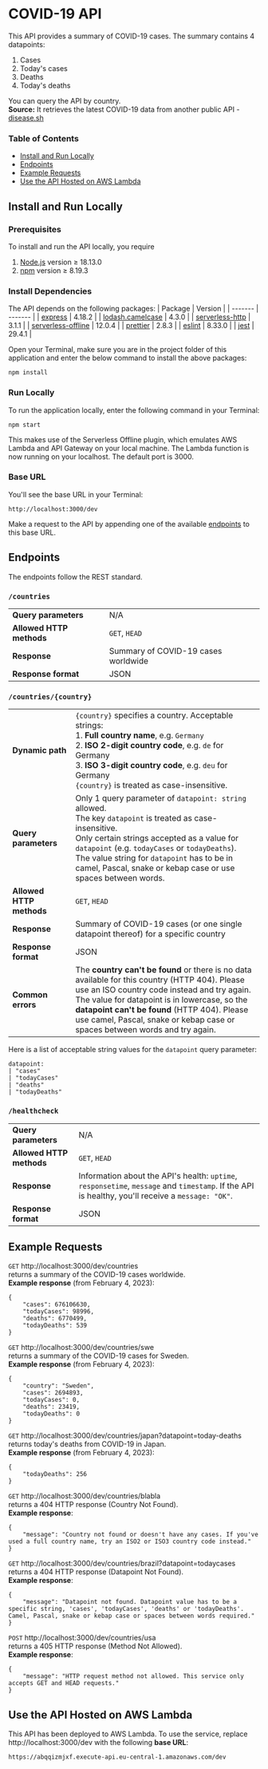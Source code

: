 # COVID-19 API

This API provides a summary of COVID-19 cases. The summary contains 4 datapoints:

1. Cases
2. Today's cases
3. Deaths
4. Today's deaths

You can query the API by country.
\
**Source:** It retrieves the latest COVID-19 data from another public API - [disease.sh](https://disease.sh/)

### Table of Contents

- [Install and Run Locally](#local)
- [Endpoints](#endpoints)
- [Example Requests](#examples)
- [Use the API Hosted on AWS Lambda](#aws)

<a name="local"></a>

## Install and Run Locally

### Prerequisites

To install and run the API locally, you require

1. [Node.js](https://nodejs.org/en/) version ≥ 18.13.0
2. [npm](https://docs.npmjs.com/downloading-and-installing-node-js-and-npm) version ≥ 8.19.3

### Install Dependencies

The API depends on the following packages:
| Package | Version |
| ------- | ------- |
| [express](https://www.npmjs.com/package/express) | 4.18.2 |
| [lodash.camelcase](https://www.npmjs.com/package/lodash.camelcase) | 4.3.0 |
| [serverless-http](https://www.npmjs.com/package/serverless-http) | 3.1.1 |
| [serverless-offline](https://www.npmjs.com/package/serverless-offline) | 12.0.4 |
| [prettier](https://www.npmjs.com/package/prettier) | 2.8.3 |
| [eslint](https://www.npmjs.com/package/eslint) | 8.33.0 |
| [jest](https://www.npmjs.com/package/jest) | 29.4.1 |

Open your Terminal, make sure you are in the project folder of this application and enter the below command to install the above packages:

```
npm install
```

### Run Locally

To run the application locally, enter the following command in your Terminal:

```
npm start
```

This makes use of the Serverless Offline plugin, which emulates AWS Lambda and API Gateway on your local machine. The Lambda function is now running on your localhost. The default port is 3000.

### Base URL

You'll see the base URL in your Terminal:

```
http://localhost:3000/dev
```

Make a request to the API by appending one of the available [endpoints](#endpoints) to this base URL.

<a name="endpoints"></a>

## Endpoints

The endpoints follow the REST standard.

### `/countries`

|                          |                                     |
| ------------------------ | ----------------------------------- |
| **Query parameters**     | N/A                                 |
| **Allowed HTTP methods** | `GET`, `HEAD`                       |
| **Response**             | Summary of COVID-19 cases worldwide |
| **Response format**      | JSON                                |

### `/countries/{country}`

<!-- prettier-ignore -->
|     |     |
| --- | --- |
| **Dynamic path** | `{country}` specifies a country. Acceptable strings:<br>1. **Full country name**, e.g. `Germany`<br>2. **ISO 2-digit country code**, e.g. `de` for Germany<br>3. **ISO 3-digit country code**, e.g. `deu` for Germany<br>`{country}` is treated as case-insensitive. |
| **Query parameters**     | Only 1 query parameter of `datapoint: string` allowed.<br>The key `datapoint` is treated as case-insensitive.<br>Only certain strings accepted as a value for `datapoint` (e.g. `todayCases` or `todayDeaths`).<br>The value string for `datapoint` has to be in camel, Pascal, snake or kebap case or use spaces between words.<br> |
| **Allowed HTTP methods** | `GET`, `HEAD`                                                           |
| **Response**             | Summary of COVID-19 cases (or one single datapoint thereof) for a specific country |
| **Response format**      | JSON                                                                    |
| **Common errors**        | The **country can't be found** or there is no data available for this country (HTTP 404). Please use an ISO country code instead and try again.<br>The value for datapoint is in lowercase, so the **datapoint can't be found** (HTTP 404). Please use camel, Pascal, snake or kebap case or spaces between words and try again. |

Here is a list of acceptable string values for the `datapoint` query parameter:

```
datapoint:
| "cases"
| "todayCases"
| "deaths"
| "todayDeaths"
```

### `/healthcheck`

<!-- prettier-ignore -->
|                          |               |
| ------------------------ | ------------- |
| **Query parameters**     | N/A           |
| **Allowed HTTP methods** | `GET`, `HEAD` |
| **Response**             | Information about the API's health: `uptime`, `responsetime`, `message` and `timestamp`. If the API is healthy, you'll receive a `message: "OK"`. |
| **Response format**      | JSON          |

<a name="examples"></a>

## Example Requests

`GET` http://localhost:3000/dev/countries
\
returns a summary of the COVID-19 cases worldwide.
\
**Example response** (from February 4, 2023):

```
{
    "cases": 676106630,
    "todayCases": 98996,
    "deaths": 6770499,
    "todayDeaths": 539
}
```

`GET` http://localhost:3000/dev/countries/swe
\
returns a summary of the COVID-19 cases for Sweden.
\
**Example response** (from February 4, 2023):

```
{
    "country": "Sweden",
    "cases": 2694893,
    "todayCases": 0,
    "deaths": 23419,
    "todayDeaths": 0
}
```

`GET` http://localhost:3000/dev/countries/japan?datapoint=today-deaths
\
returns today's deaths from COVID-19 in Japan.
\
**Example response** (from February 4, 2023):

```
{
    "todayDeaths": 256
}
```

`GET` http://localhost:3000/dev/countries/blabla
\
returns a 404 HTTP response (Country Not Found).
\
**Example response**:

```
{
    "message": "Country not found or doesn't have any cases. If you've used a full country name, try an ISO2 or ISO3 country code instead."
}
```

`GET` http://localhost:3000/dev/countries/brazil?datapoint=todaycases
\
returns a 404 HTTP response (Datapoint Not Found).
\
**Example response**:

```
{
    "message": "Datapoint not found. Datapoint value has to be a specific string, 'cases', 'todayCases', 'deaths' or 'todayDeaths'. Camel, Pascal, snake or kebap case or spaces between words required."
}
```

`POST` http://localhost:3000/dev/countries/usa
\
returns a 405 HTTP response (Method Not Allowed).
\
**Example response**:

```
{
    "message": "HTTP request method not allowed. This service only accepts GET and HEAD requests."
}
```

<a name="aws"></a>

## Use the API Hosted on AWS Lambda

This API has been deployed to AWS Lambda. To use the service, replace http://localhost:3000/dev with the following **base URL**:

```
https://abqqizmjxf.execute-api.eu-central-1.amazonaws.com/dev
```
